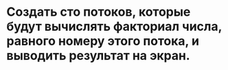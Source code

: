 # Создать сто потоков, которые будут вычислять факториал числа, равного номеру этого потока, и выводить результат на экран.

